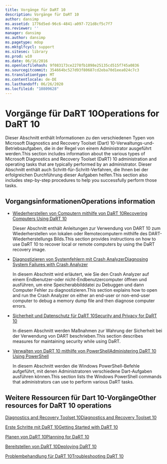 ```yaml
---
title: Vorgänge für DaRT 10
description: Vorgänge für DaRT 10
author: dansimp
ms.assetid: 1776d5ed-96c6-4841-a097-721d8cf5c7f7
ms.reviewer: ''
manager: dansimp
ms.author: dansimp
ms.pagetype: mdop
ms.mktglfcycl: support
ms.sitesec: library
ms.prod: w10
ms.date: 06/16/2016
ms.openlocfilehash: 9f083173ce2278fb1898e25135cd515f745a0836
ms.sourcegitcommit: 354664bc527d93f80687cd2eba70d1eea024c7c3
ms.translationtype: MT
ms.contentlocale: de-DE
ms.lasthandoff: 06/26/2020
ms.locfileid: "10809628"
---
```

# <span data-ttu-id="3826d-103">Vorgänge für DaRT 10</span><span class="sxs-lookup"><span data-stu-id="3826d-103">Operations for DaRT 10</span></span>


<span data-ttu-id="3826d-104">Dieser Abschnitt enthält Informationen zu den verschiedenen Typen von Microsoft Diagnostics and Recovery Toolset (Dart) 10-Verwaltungs-und-Betriebsaufgaben, die in der Regel von einem Administrator ausgeführt werden.</span><span class="sxs-lookup"><span data-stu-id="3826d-104">This section includes information about the various types of Microsoft Diagnostics and Recovery Toolset (DaRT) 10 administration and operating tasks that are typically performed by an administrator.</span></span> <span data-ttu-id="3826d-105">Dieser Abschnitt enthält auch Schritt-für-Schritt-Verfahren, die Ihnen bei der erfolgreichen Durchführung dieser Aufgaben helfen.</span><span class="sxs-lookup"><span data-stu-id="3826d-105">This section also includes step-by-step procedures to help you successfully perform those tasks.</span></span>

## <span data-ttu-id="3826d-106">Vorgangsinformationen</span><span class="sxs-lookup"><span data-stu-id="3826d-106">Operations information</span></span>


-   [<span data-ttu-id="3826d-107">Wiederherstellen von Computern mithilfe von DaRT 10</span><span class="sxs-lookup"><span data-stu-id="3826d-107">Recovering Computers Using DaRT 10</span></span>](recovering-computers-using-dart-10.md)

    <span data-ttu-id="3826d-108">Dieser Abschnitt enthält Anleitungen zur Verwendung von DART 10 zum Wiederherstellen von lokalen oder Remotecomputern mithilfe des DART-Wiederherstellungs Bilds.</span><span class="sxs-lookup"><span data-stu-id="3826d-108">This section provides instructions on how to use DaRT 10 to recover local or remote computers by using the DaRT recovery image.</span></span>

-   [<span data-ttu-id="3826d-109">Diagnostizieren von Systemfehlern mit Crash Analyzer</span><span class="sxs-lookup"><span data-stu-id="3826d-109">Diagnosing System Failures with Crash Analyzer</span></span>](diagnosing-system-failures-with-crash-analyzer-dart-10.md)

    <span data-ttu-id="3826d-110">In diesem Abschnitt wird erläutert, wie Sie den Crash Analyzer auf einem Endbenutzer-oder nicht-Endbenutzercomputer öffnen und ausführen, um eine Speicherabbilddatei zu Debuggen und dann Computer Fehler zu diagnostizieren.</span><span class="sxs-lookup"><span data-stu-id="3826d-110">This section explains how to open and run the Crash Analyzer on either an end-user or non-end-user computer to debug a memory dump file and then diagnose computer errors.</span></span>

-   [<span data-ttu-id="3826d-111">Sicherheit und Datenschutz für DaRT 10</span><span class="sxs-lookup"><span data-stu-id="3826d-111">Security and Privacy for DaRT 10</span></span>](security-and-privacy-for-dart-10.md)

    <span data-ttu-id="3826d-112">In diesem Abschnitt werden Maßnahmen zur Wahrung der Sicherheit bei der Verwendung von DART beschrieben.</span><span class="sxs-lookup"><span data-stu-id="3826d-112">This section describes measures for maintaining security while using DaRT.</span></span>

-   [<span data-ttu-id="3826d-113">Verwalten von DaRT 10 mithilfe von PowerShell</span><span class="sxs-lookup"><span data-stu-id="3826d-113">Administering DaRT 10 Using PowerShell</span></span>](administering-dart-10-using-powershell.md)

    <span data-ttu-id="3826d-114">In diesem Abschnitt werden die Windows PowerShell-Befehle aufgeführt, mit denen Administratoren verschiedene Dart-Aufgaben ausführen können.</span><span class="sxs-lookup"><span data-stu-id="3826d-114">This section lists the Windows PowerShell commands that administrators can use to perform various DaRT tasks.</span></span>

## <span data-ttu-id="3826d-115">Weitere Ressourcen für Dart 10-Vorgänge</span><span class="sxs-lookup"><span data-stu-id="3826d-115">Other resources for DaRT 10 operations</span></span>


[<span data-ttu-id="3826d-116">Diagnostics and Recovery Toolset 10</span><span class="sxs-lookup"><span data-stu-id="3826d-116">Diagnostics and Recovery Toolset 10</span></span>](index.md)

[<span data-ttu-id="3826d-117">Erste Schritte mit DaRT 10</span><span class="sxs-lookup"><span data-stu-id="3826d-117">Getting Started with DaRT 10</span></span>](getting-started-with-dart-10.md)

[<span data-ttu-id="3826d-118">Planen von DaRT 10</span><span class="sxs-lookup"><span data-stu-id="3826d-118">Planning for DaRT 10</span></span>](planning-for-dart-10.md)

[<span data-ttu-id="3826d-119">Bereitstellen von DaRT 10</span><span class="sxs-lookup"><span data-stu-id="3826d-119">Deploying DaRT 10</span></span>](deploying-dart-10.md)

[<span data-ttu-id="3826d-120">Problembehandlung für DaRT 10</span><span class="sxs-lookup"><span data-stu-id="3826d-120">Troubleshooting DaRT 10</span></span>](troubleshooting-dart-10.md)

 

 





